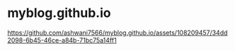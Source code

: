 # myblog.github.io

https://github.com/ashwani7566/myblog.github.io/assets/108209457/34dd2098-6b45-46ce-a84b-71bc75a14ff1
